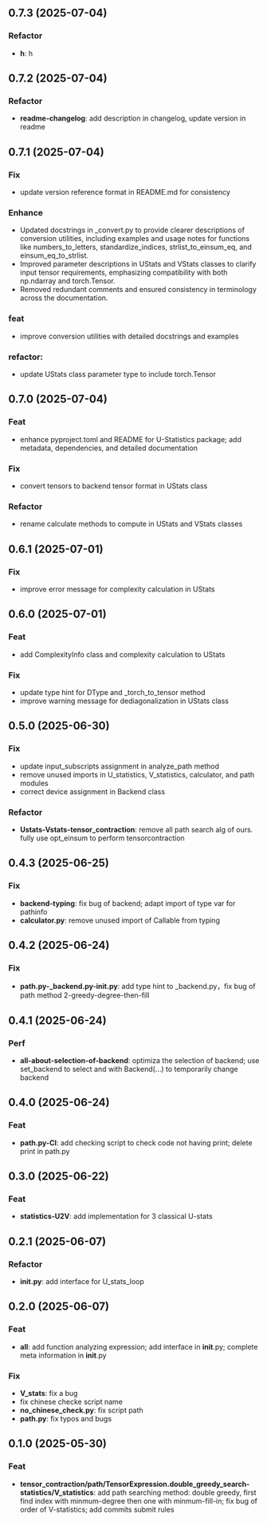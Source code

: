 ## 0.7.3 (2025-07-04)

### Refactor

- **h**: h

## 0.7.2 (2025-07-04)

### Refactor

- **readme-changelog**: add description in changelog, update version in readme

## 0.7.1 (2025-07-04)

### Fix

- update version reference format in README.md for consistency

### Enhance

- Updated docstrings in _convert.py to provide clearer descriptions of conversion utilities, including examples and usage notes for functions like numbers_to_letters, standardize_indices, strlist_to_einsum_eq, and einsum_eq_to_strlist.
- Improved parameter descriptions in UStats and VStats classes to clarify input tensor requirements, emphasizing compatibility with both np.ndarray and torch.Tensor.
- Removed redundant comments and ensured consistency in terminology across the documentation.

### feat
- improve conversion utilities with detailed docstrings and examples

### refactor: 
- update UStats class parameter type to include torch.Tensor

## 0.7.0 (2025-07-04)

### Feat

- enhance pyproject.toml and README for U-Statistics package; add metadata, dependencies, and detailed documentation

### Fix

- convert tensors to backend tensor format in UStats class

### Refactor

- rename calculate methods to compute in UStats and VStats classes

## 0.6.1 (2025-07-01)

### Fix

- improve error message for complexity calculation in UStats

## 0.6.0 (2025-07-01)

### Feat

- add ComplexityInfo class and complexity calculation to UStats

### Fix

- update type hint for DType and _torch_to_tensor method
- improve warning message for dediagonalization in UStats class

## 0.5.0 (2025-06-30)

### Fix

- update input_subscripts assignment in analyze_path method
- remove unused imports in U_statistics, V_statistics, calculator, and path modules
- correct device assignment in Backend class

### Refactor

- **Ustats-Vstats-tensor_contraction**: remove all path search alg of ours. fully use opt_einsum to perform tensorcontraction

## 0.4.3 (2025-06-25)

### Fix

- **backend-typing**: fix bug of backend; adapt import of type var for pathinfo
- **calculator.py**: remove unused import of Callable from typing

## 0.4.2 (2025-06-24)

### Fix

- **path.py-_backend.py-__init__.py**: add type hint to _backend.py，fix bug of path method 2-greedy-degree-then-fill

## 0.4.1 (2025-06-24)

### Perf

- **all-about-selection-of-backend**: optimiza the selection of backend; use set_backend to select and with Backend(...) to temporarily change backend

## 0.4.0 (2025-06-24)

### Feat

- **path.py-CI**: add checking script to check code not having print; delete print in path.py

## 0.3.0 (2025-06-22)

### Feat

- **statistics-U2V**: add implementation for 3 classical U-stats

## 0.2.1 (2025-06-07)

### Refactor

- **__init__.py**: add interface for U_stats_loop

## 0.2.0 (2025-06-07)

### Feat

- **all**: add function analyzing expression; add interface in __init__.py; complete meta information in __init__.py

### Fix

- **V_stats**: fix a bug
- fix chinese checke script name
- **no_chinese_check.py**: fix script path
- **path.py**: fix typos and bugs

## 0.1.0 (2025-05-30)

### Feat

- **tensor_contraction/path/TensorExpression.double_greedy_search-statistics/V_statistics**: add path searching method: double greedy, first find index with minmum-degree then one with minmum-fill-in; fix bug of order of V-statistics; add commits submit rules
